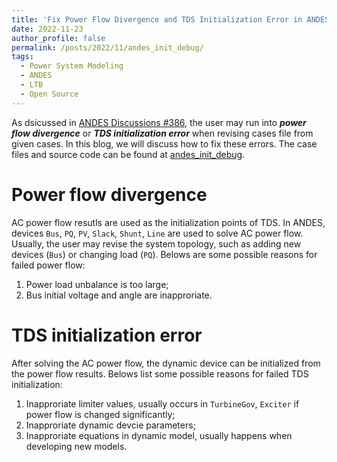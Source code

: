 ```yaml
---
title: 'Fix Power Flow Divergence and TDS Initialization Error in ANDES'
date: 2022-11-23
author_profile: false
permalink: /posts/2022/11/andes_init_debug/
tags:
  - Power System Modeling
  - ANDES
  - LTB
  - Open Source
---
```

As dsicussed in [ANDES Discussions #386](https://github.com/cuihantao/andes/discussions/386), the user may run into ***power flow divergence*** or ***TDS initialization error*** when revising cases file from given cases. In this blog, we will discuss how to fix these errors. The case files and source code can be found at [andes_init_debug](https://github.com/jinningwang/jinningwang/tree/main/blogs/andes_init_debug).

# Power flow divergence

AC power flow resutls are used as the initialization points of TDS. In ANDES, devices ``Bus``, ``PQ``, ``PV``, ``Slack``, ``Shunt``, ``Line`` are used to solve AC power flow. Usually, the user may revise the system topology, such as adding new devices (`Bus`) or changing load (``PQ``). Belows are some possible reasons for failed power flow:

1. Power load unbalance is too large;
2. Bus initial voltage and angle are inapproriate.

# TDS initialization error

After solving the AC power flow, the dynamic device can be initialized from the power flow results. Belows list some possible reasons for failed TDS initialization:

1. Inapproriate limiter values, usually occurs in ``TurbineGov``, ``Exciter`` if power flow is changed significantly;
2. Inapproriate dynamic devcie parameters;
3. Inapproriate equations in dynamic model, usually happens when developing new models.
